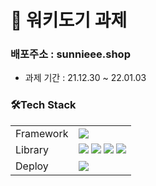 # 🐶 워키도기 과제

### 배포주소 : sunnieee.shop

- 과제 기간 : 21.12.30 ~ 22.01.03

### 🛠️Tech Stack
<table>
  <tr>
  <td>Framework</td><td><img src="https://img.shields.io/badge/React-61DAFB?style=for-the-badge&logo=React&logoColor=white"></td>
  </tr>
  <tr>
  <td>Library</td><td><img src="https://img.shields.io/badge/Axios-6F02B5?style=for-the-badge&logo=Axios&logoColor=white"> <img src="https://img.shields.io/badge/Styled components-DB7093?style=for-the-badge&logo=styledComponents=white">  <img src="https://img.shields.io/badge/React Loading-764ABC?style=for-the-badge&logo=React-Loading&logoColor=white"> <img src="https://img.shields.io/badge/Prettier-F7B93E?style=for-the-badge&logo=prettier=white"></td>
  </tr>
  <tr>
  <td>Deploy</td><td><img src="https://img.shields.io/badge/aws-232F3E?style=for-the-badge&logo=aws&logoColor=white"></td>
  </tr>
</table>
